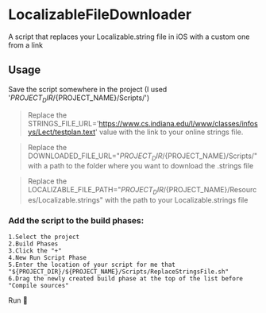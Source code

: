 # LocalizableFileDownloader
A script that replaces your Localizable.string file in iOS with a custom one from a link


## Usage

Save the script somewhere in the project (I used '${PROJECT_DIR}/${PROJECT_NAME}/Scripts/')

> Replace the STRINGS_FILE_URL='https://www.cs.indiana.edu/l/www/classes/infosys/Lect/testplan.text' value with the link to your online strings file.

> Replace the DOWNLOADED_FILE_URL="${PROJECT_DIR}/${PROJECT_NAME}/Scripts/" with a path to the folder where you want to download the .strings file

> Replace the LOCALIZABLE_FILE_PATH="${PROJECT_DIR}/${PROJECT_NAME}/Resources/Localizable.strings" with the path to your Localizable.strings file

### Add the script to the build phases:
```
1.Select the project
2.Build Phases
3.Click the "+"
4.New Run Script Phase
5.Enter the location of your script for me that "${PROJECT_DIR}/${PROJECT_NAME}/Scripts/ReplaceStringsFile.sh"
6.Drag the newly created build phase at the top of the list before "Compile sources"
```

Run 🍺
